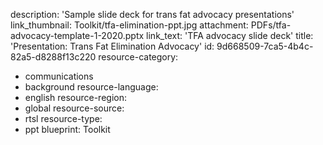 description: 'Sample slide deck for trans fat advocacy presentations'
link_thumbnail: Toolkit/tfa-elimination-ppt.jpg
attachment: PDFs/tfa-advocacy-template-1-2020.pptx
link_text: 'TFA advocacy slide deck'
title: 'Presentation: Trans Fat Elimination Advocacy'
id: 9d668509-7ca5-4b4c-82a5-d8288f13c220
resource-category:
  - communications
  - background
resource-language:
  - english
resource-region:
  - global
resource-source:
  - rtsl
resource-type:
  - ppt
blueprint: Toolkit
